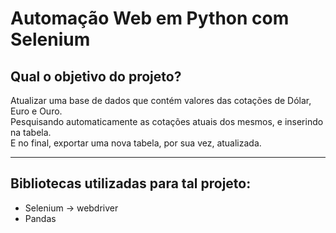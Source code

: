 # Automação Web em Python com Selenium


## Qual o objetivo do projeto?

Atualizar uma base de dados que contém valores das cotações de Dólar, Euro e Ouro.</br> 
Pesquisando automaticamente as cotações atuais dos mesmos, e inserindo na tabela.</br> 
E no final, exportar uma nova tabela, por sua vez, atualizada.</br> 

-------------------------------

## Bibliotecas utilizadas para tal projeto:

- Selenium -> webdriver
- Pandas
